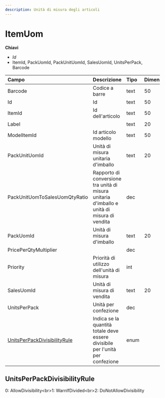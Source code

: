 ```yaml
---
description: Unità di misura degli articoli
---
```


# ItemUom

  
 **Chiavi**

* _Id_
* ItemId, PackUomId, PackUnitUomId, SalesUomId, UnitsPerPack, Barcode

| Campo | Descrizione | Tipo | Dimensione |
| :--- | :--- | :--- | :--- |
| Barcode | Codice a barre | text | 50 |
| Id | Id | text | 50 |
| ItemId | Id dell'articolo | text | 50 |
| Label |  | text | 20 |
| ModelItemId | Id articolo modello | text | 50 |
| PackUnitUomId | Unità di misura unitaria d'imballo | text | 20 |
| PackUnitUomToSalesUomQtyRatio | Rapporto di conversione tra unità di misura unitaria d'imballo e unità di misura di vendita | dec |  |
| PackUomId | Unità di misura d'imballo | text | 20 |
| PricePerQtyMultiplier |  | dec |  |
| Priority | Priorità di utilizzo dell'unità di misura | int |  |
| SalesUomId | Unità di misura di vendita | text | 20 |
| UnitsPerPack | Unità per confezione | dec |  |
| [UnitsPerPackDivisibilityRule](itemuom.md#unitsperpackdivisibilityrule) | Indica se la quantità totale deve essere divisibile per l'unità per confezione | enum |  |

## UnitsPerPackDivisibilityRule

0: AllowDivisibility&lt;br&gt;1: WarnIfDivided&lt;br&gt;2: DoNotAllowDivisibility

